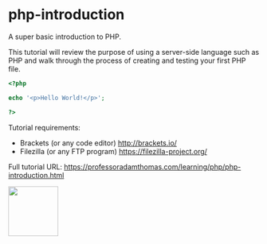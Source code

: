 # php-introduction
A super basic introduction to PHP.

This tutorial will review the purpose of using a server-side language such as PHP and walk through the process of creating and testing your first PHP file. 

```php
<?php 

echo '<p>Hello World!</p>';

?>
```

Tutorial requirements:

* Brackets (or any code editor) http://brackets.io/
* Filezilla (or any FTP program) https://filezilla-project.org/

Full tutorial URL: https://professoradamthomas.com/learning/php/php-introduction.html

<img src="https://professoradamthomas.com/images/code-block.png" width="100">